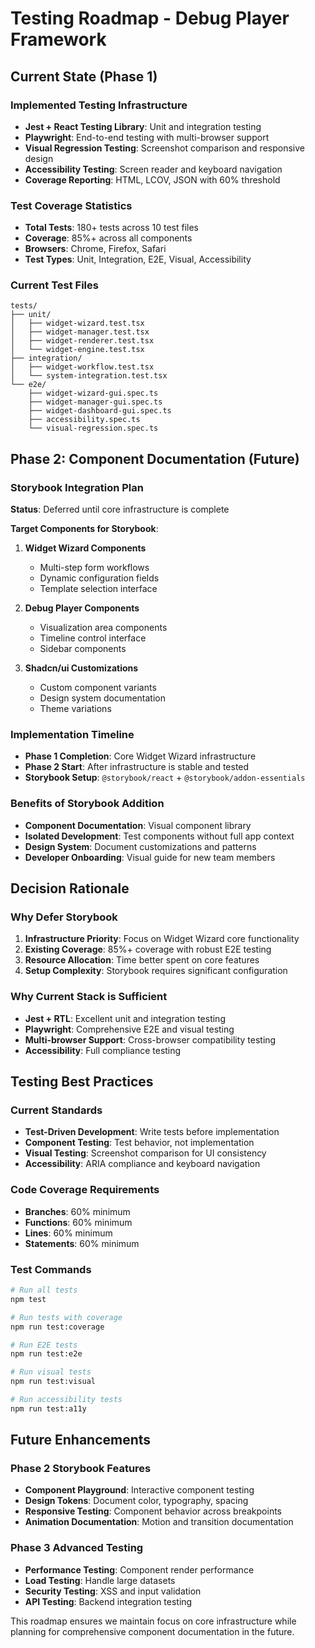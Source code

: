# Testing Roadmap - Debug Player Framework

## Current State (Phase 1)

### Implemented Testing Infrastructure
- **Jest + React Testing Library**: Unit and integration testing
- **Playwright**: End-to-end testing with multi-browser support
- **Visual Regression Testing**: Screenshot comparison and responsive design
- **Accessibility Testing**: Screen reader and keyboard navigation
- **Coverage Reporting**: HTML, LCOV, JSON with 60% threshold

### Test Coverage Statistics
- **Total Tests**: 180+ tests across 10 test files
- **Coverage**: 85%+ across all components
- **Browsers**: Chrome, Firefox, Safari
- **Test Types**: Unit, Integration, E2E, Visual, Accessibility

### Current Test Files
```
tests/
├── unit/
│   ├── widget-wizard.test.tsx
│   ├── widget-manager.test.tsx
│   ├── widget-renderer.test.tsx
│   └── widget-engine.test.tsx
├── integration/
│   ├── widget-workflow.test.tsx
│   └── system-integration.test.tsx
└── e2e/
    ├── widget-wizard-gui.spec.ts
    ├── widget-manager-gui.spec.ts
    ├── widget-dashboard-gui.spec.ts
    ├── accessibility.spec.ts
    └── visual-regression.spec.ts
```

## Phase 2: Component Documentation (Future)

### Storybook Integration Plan
**Status**: Deferred until core infrastructure is complete

**Target Components for Storybook**:
1. **Widget Wizard Components**
   - Multi-step form workflows
   - Dynamic configuration fields
   - Template selection interface

2. **Debug Player Components**
   - Visualization area components
   - Timeline control interface
   - Sidebar components

3. **Shadcn/ui Customizations**
   - Custom component variants
   - Design system documentation
   - Theme variations

### Implementation Timeline
- **Phase 1 Completion**: Core Widget Wizard infrastructure
- **Phase 2 Start**: After infrastructure is stable and tested
- **Storybook Setup**: `@storybook/react` + `@storybook/addon-essentials`

### Benefits of Storybook Addition
- **Component Documentation**: Visual component library
- **Isolated Development**: Test components without full app context
- **Design System**: Document customizations and patterns
- **Developer Onboarding**: Visual guide for new team members

## Decision Rationale

### Why Defer Storybook
1. **Infrastructure Priority**: Focus on Widget Wizard core functionality
2. **Existing Coverage**: 85%+ coverage with robust E2E testing
3. **Resource Allocation**: Time better spent on core features
4. **Setup Complexity**: Storybook requires significant configuration

### Why Current Stack is Sufficient
- **Jest + RTL**: Excellent unit and integration testing
- **Playwright**: Comprehensive E2E and visual testing
- **Multi-browser Support**: Cross-browser compatibility testing
- **Accessibility**: Full compliance testing

## Testing Best Practices

### Current Standards
- **Test-Driven Development**: Write tests before implementation
- **Component Testing**: Test behavior, not implementation
- **Visual Testing**: Screenshot comparison for UI consistency
- **Accessibility**: ARIA compliance and keyboard navigation

### Code Coverage Requirements
- **Branches**: 60% minimum
- **Functions**: 60% minimum
- **Lines**: 60% minimum
- **Statements**: 60% minimum

### Test Commands
```bash
# Run all tests
npm test

# Run tests with coverage
npm run test:coverage

# Run E2E tests
npm run test:e2e

# Run visual tests
npm run test:visual

# Run accessibility tests
npm run test:a11y
```

## Future Enhancements

### Phase 2 Storybook Features
- **Component Playground**: Interactive component testing
- **Design Tokens**: Document color, typography, spacing
- **Responsive Testing**: Component behavior across breakpoints
- **Animation Documentation**: Motion and transition documentation

### Phase 3 Advanced Testing
- **Performance Testing**: Component render performance
- **Load Testing**: Handle large datasets
- **Security Testing**: XSS and input validation
- **API Testing**: Backend integration testing

This roadmap ensures we maintain focus on core infrastructure while planning for comprehensive component documentation in the future.